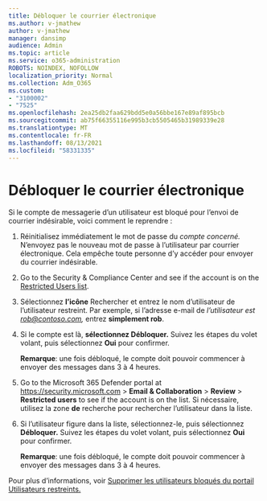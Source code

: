 ```yaml
---
title: Débloquer le courrier électronique
ms.author: v-jmathew
author: v-jmathew
manager: dansimp
audience: Admin
ms.topic: article
ms.service: o365-administration
ROBOTS: NOINDEX, NOFOLLOW
localization_priority: Normal
ms.collection: Adm_O365
ms.custom:
- "3100002"
- "7525"
ms.openlocfilehash: 2ea25db2faa629bdd5e0a56bbe167e89af895bcb
ms.sourcegitcommit: ab75f66355116e995b3cb5505465b31989339e28
ms.translationtype: MT
ms.contentlocale: fr-FR
ms.lasthandoff: 08/13/2021
ms.locfileid: "58331335"
---
```

# <a name="unblock-email"></a>Débloquer le courrier électronique

Si le compte de messagerie d’un utilisateur est bloqué pour l’envoi de courrier indésirable, voici comment le reprendre :

1. Réinitialisez immédiatement le mot de passe du *compte concerné.* N’envoyez pas le nouveau mot de passe à l’utilisateur par courrier électronique. Cela empêche toute personne d’y accéder pour envoyer du courrier indésirable.
2. Go to the Security & Compliance Center and see if the account is on the [Restricted Users list](https://protection.office.com/#/restrictedusers).
3. Sélectionnez **l’icône** Rechercher et entrez le nom d’utilisateur de l’utilisateur restreint. Par exemple, si l’adresse e-mail de *l’utilisateur est rob@contoso.com,* entrez **simplement rob**.
4. Si le compte est là, **sélectionnez Débloquer.** Suivez les étapes du volet volant, puis sélectionnez **Oui** pour confirmer.  
    
    **Remarque**: une fois débloqué, le compte doit pouvoir commencer à envoyer des messages dans 3 à 4 heures.
2. Go to the Microsoft 365 Defender portal at <https://security.microsoft.com> \> **Email & Collaboration** \> **Review** \> **Restricted users** to see if the account is on the list. Si nécessaire, utilisez la zone **de** recherche pour rechercher l’utilisateur dans la liste.
3. Si l’utilisateur figure dans la liste, sélectionnez-le, puis sélectionnez **Débloquer.** Suivez les étapes du volet volant, puis sélectionnez **Oui** pour confirmer.

   **Remarque**: une fois débloqué, le compte doit pouvoir commencer à envoyer des messages dans 3 à 4 heures.

Pour plus d’informations, voir [Supprimer les utilisateurs bloqués du portail Utilisateurs restreints.](https://docs.microsoft.com/microsoft-365/security/office-365-security/removing-user-from-restricted-users-portal-after-spam)
